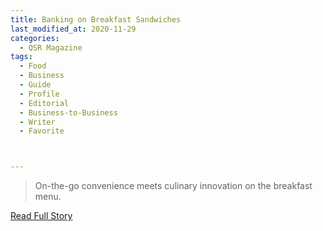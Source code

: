 ```yaml
---
title: Banking on Breakfast Sandwiches
last_modified_at: 2020-11-29
categories:
  - QSR Magazine
tags:
  - Food
  - Business
  - Guide
  - Profile
  - Editorial 
  - Business-to-Business
  - Writer
  - Favorite



---
```


> On-the-go convenience meets culinary innovation on the breakfast menu.

<a href="http://www.ourdigitalmags.com/publication/?i=611107&ver=html5&p=21" target="_blank">Read Full Story</a>
